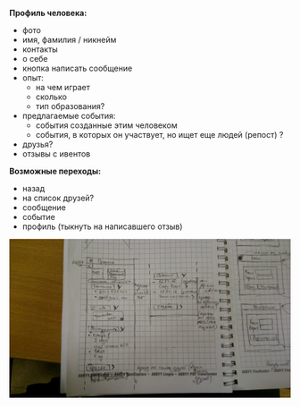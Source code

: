 **Профиль человека:**
* фото
* имя, фамилия / никнейм
* контакты
* о себе
* кнопка написать сообщение
* опыт:
  + на чем играет 
  + сколько 
  + тип образования?
* предлагаемые события:
  + события созданные этим человеком
  + события, в которых он участвует, но ищет еще людей (репост) ?
* друзья?
* отзывы с ивентов
 
**Возможные переходы:** 
* назад
* на список друзей?
* сообщение
* событие
* профиль (тыкнуть на написавшего отзыв)

![screen view](https://github.com/ivlevdm/technotrack-android-1/blob/master/screens/profile/profile_screen.jpg)
